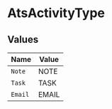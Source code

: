 # AtsActivityType


## Values

| Name    | Value   |
| ------- | ------- |
| `Note`  | NOTE    |
| `Task`  | TASK    |
| `Email` | EMAIL   |